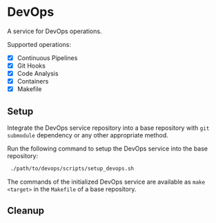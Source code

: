 # DevOps

A service for DevOps operations.

Supported operations:

- [x] Continuous Pipelines
- [x] Git Hooks
- [x] Code Analysis
- [x] Containers
- [x] Makefile

## Setup

Integrate the DevOps service repository into a base repository with `git submodule` dependency or any other appropriate method.

Run the following command to setup the DevOps service into the base repository:

```bash
 ./path/to/devops/scripts/setup_devops.sh
```

The commands of the initialized DevOps service are available as `make <target>` in the `Makefile` of a base repository.

## Cleanup

<!-- TODO(AK) Create a cleanup script for the devops service -->

